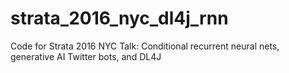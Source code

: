 # strata_2016_nyc_dl4j_rnn
Code for Strata 2016 NYC Talk: Conditional recurrent neural nets, generative AI Twitter bots, and DL4J
